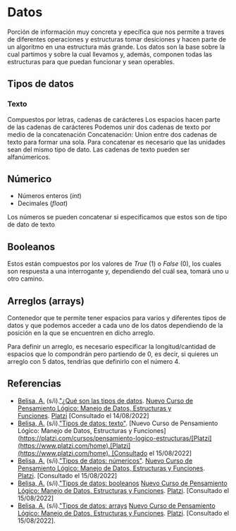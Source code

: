 # Datos

Porción de información muy concreta y epecífica  que nos permite a traves de diferentes operaciones y estructuras tomar desiciones y hacen parte de un algoritmo en una estructura más grande. Los datos son la base sobre la cual partimos y sobre la cual llevamos y, además, componen todas las estructuras para que puedan funcionar y sean operables.

## Tipos de datos
### Texto
Compuestos por letras, cadenas de carácteres
Los espacios hacen parte de las cadenas de carácteres
Podemos unir dos cadenas de texto por medio de la concatenación
Concatenación: Union entre dos cadenas de texto para formar una sola. Para concatenar es necesario que las unidades sean del mismo tipo de dato.
Las cadenas de texto pueden ser alfanúmericos.

## Númerico
- Números enteros (*int*)
- Decimales (*float*)

Los números se pueden concatenar si especificamos que estos son de tipo de dato de texto

## Booleanos
Estos están compuestos por los valores de *True* (1) o *False* (0), los cuales son respuesta a una interrogante y, dependiendo del cuál sea, tomará uno u otro camino.

## Arreglos (arrays)
Contenedor que te permite tener espacios para varios y diferentes tipos de datos y que podemos acceder a cada uno de los datos dependiendo de la posición en la que se encuentren en dicho arreglo.

Para definir un arreglo, es necesario especificar la longitud/cantidad de espacios que lo compondrán pero partiendo de 0, es decir, si quieres un arreglo con 5 datos, tendrías que definirlo con el número 4.



## Referencias
- [Belisa, A.](https://platzi.com/profesores/anabelisam_/) (s/i).["¿Qué son las tipos de datos](https://platzi.com/clases/3222-pensamiento-logico-estructuras/50886-que-son-los-tipos-de-datos/). [Nuevo Curso de Pensamiento Lógico: Manejo de Datos, Estructuras y Funciones](https://platzi.com/cursos/pensamiento-logico-estructuras/). [Platzi](https://platzi.com/home) [Consultado el 14/08/2022]
- [Belisa, A.](https://platzi.com/profesores/anabelisam_/) (s/i).["Tipos de datos: texto"](https://platzi.com/clases/3222-pensamiento-logico-estructuras/50887-tipos-de-datos-texto/). [Nuevo Curso de Pensamiento Lógico: Manejo de Datos, Estructuras y Funciones](https://platzi.com/cursos/pensamiento-logico-estructuras/[Platzi](https://www.platzi.com/home).[Platzi](https://www.platzi.com/home). [Consultado el 15/08/2022]
- [Belisa, A.](https://platzi.com/profesores/anabelisam_/) (s/i).["Tipos de datos: númericos"](https://platzi.com/clases/3222-pensamiento-logico-estructuras/50888-tipos-de-datos-numericos/). [Nuevo Curso de Pensamiento Lógico: Manejo de Datos, Estructuras y Funciones](https://platzi.com/cursos/pensamiento-logico-estructuras/). [Platzi](https://www.platzi.com/home). [Consultado el 15/08/2022]
- [Belisa, A.](https://platzi.com/profesores/anabelisam_/) (s/i).["Tipos de datos: booleanos](https://platzi.com/clases/3222-pensamiento-logico-estructuras/50889-tipos-de-datos-booleanos/) [Nuevo Curso de Pensamiento Lógico: Manejo de Datos, Estructuras y Funciones](https://platzi.com/cursos/pensamiento-logico-estructuras/). [Platzi](https://www.platzi.com/home). [Consultado el 15/08/2022]
- [Belisa, A.](https://platzi.com/profesores/anabelisam_/) (s/i).["Tipos de datos: arrays](https://platzi.com/clases/3222-pensamiento-logico-estructuras/50890-tipos-de-datos-arrays/) [Nuevo Curso de Pensamiento Lógico: Manejo de Datos, Estructuras y Funciones](https://platzi.com/cursos/pensamiento-logico-estructuras/). [Platzi](https://www.platzi.com/home). [Consultado el 15/08/2022].